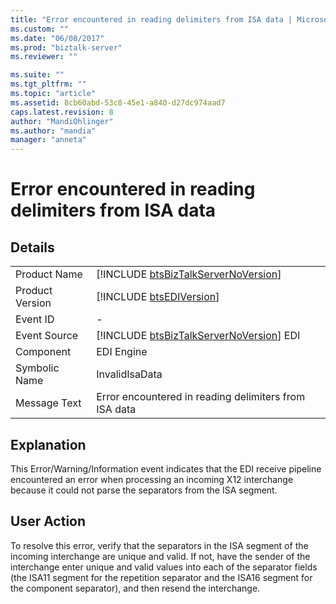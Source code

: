 ```yaml
---
title: "Error encountered in reading delimiters from ISA data | Microsoft Docs"
ms.custom: ""
ms.date: "06/08/2017"
ms.prod: "biztalk-server"
ms.reviewer: ""

ms.suite: ""
ms.tgt_pltfrm: ""
ms.topic: "article"
ms.assetid: 8cb60abd-53c8-45e1-a840-d27dc974aad7
caps.latest.revision: 8
author: "MandiOhlinger"
ms.author: "mandia"
manager: "anneta"
---
```

# Error encountered in reading delimiters from ISA data
## Details  
  
|                 |                                                                                         |
|-----------------|-----------------------------------------------------------------------------------------|
|  Product Name   |   [!INCLUDE [btsBizTalkServerNoVersion](../includes/btsbiztalkservernoversion-md.md)]   |
| Product Version |               [!INCLUDE [btsEDIVersion](../includes/btsediversion-md.md)]               |
|    Event ID     |                                            -                                            |
|  Event Source   | [!INCLUDE [btsBizTalkServerNoVersion](../includes/btsbiztalkservernoversion-md.md)] EDI |
|    Component    |                                       EDI Engine                                        |
|  Symbolic Name  |                                     InvalidIsaData                                      |
|  Message Text   |                  Error encountered in reading delimiters from ISA data                  |
  
## Explanation  
 This Error/Warning/Information event indicates that the EDI receive pipeline encountered an error when processing an incoming X12 interchange because it could not parse the separators from the ISA segment.  
  
## User Action  
 To resolve this error, verify that the separators in the ISA segment of the incoming interchange are unique and valid. If not, have the sender of the interchange enter unique and valid values into each of the separator fields (the ISA11 segment for the repetition separator and the ISA16 segment for the component separator), and then resend the interchange.